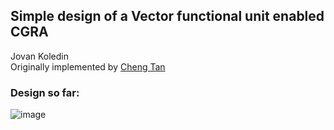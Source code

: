 ## Simple design of a Vector functional unit enabled CGRA

Jovan Koledin  
Originally implemented by [Cheng Tan](https://github.com/tancheng/VectorCGRA/tree/352cb9be75ee4fd7294d110ba4d0bf6f855198e6)  

### Design so far:  
![image](arch_20250403.png)
